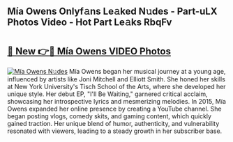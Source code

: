 ## Mía Owens Onlyf𝚊ns Le𝚊ked N𝚞des - Part-uLX Photos Video - Hot Part Le𝚊ks RbqFv

# <h2><a href="http://ab28966.deff.icu/?id=M%c3%ada+Owens">🔗 New 👉🔴 Mía Owens VIDEO Photos</a></h2>

[![Mía Owens N𝚞des](https://i.imgur.com/rIISA9y.gif)](http://ab28966.deff.icu/?id=M%c3%ada+Owens)
Mía Owens began her musical journey at a young age, influenced by artists like Joni Mitchell and Elliott Smith. She honed her skills at New York University's Tisch School of the Arts, where she developed her unique style. Her debut EP, "I'll Be Waiting," garnered critical acclaim, showcasing her introspective lyrics and mesmerizing melodies. In 2015, Mía Owens expanded her online presence by creating a YouTube channel. She began posting vlogs, comedy skits, and gaming content, which quickly gained traction. Her unique blend of humor, authenticity, and vulnerability resonated with viewers, leading to a steady growth in her subscriber base.
